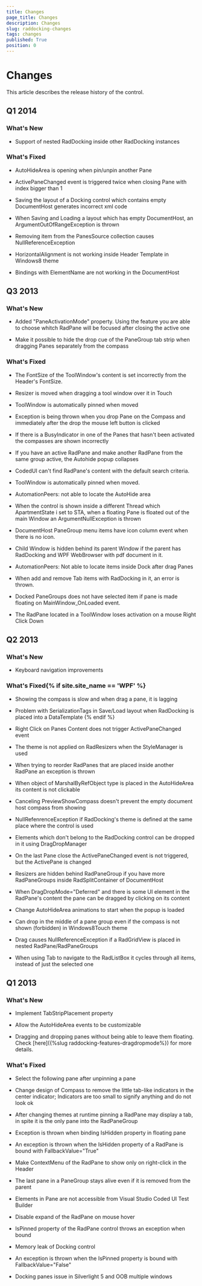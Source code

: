 ```yaml
---
title: Changes
page_title: Changes
description: Changes
slug: raddocking-changes
tags: changes
published: True
position: 0
---
```


# Changes

This article describes the release history of the control.

## Q1 2014

### What's New

* Support of nested RadDocking inside other RadDocking instances
                
### What's Fixed

* AutoHideArea is opening when pin/unpin another Pane
                
* ActivePaneChanged event is triggered twice when closing Pane with index bigger than 1
                
* Saving the layout of a Docking control which contains empty DocumentHost generates incorrect xml code             

* When Saving and Loading a layout which has empty DocumentHost, an ArgumentOutOfRangeException is thrown
              
* Removing item from the PanesSource collection causes NullReferenceException
                
* HorizontalAlignment is not working inside Header Template in Windows8 theme
                
* Bindings with ElementName are not working in the DocumentHost
                
## Q3 2013

### What's New

* Added "PaneActivationMode" property. Using the feature you are able to choose whitch RadPane will be focused after closing the active one
                
* Make it possible to hide the drop cue of the PaneGroup tab strip when dragging Panes separately from the compass
                
### What's Fixed

* The FontSize of the ToolWindow's content is set incorrectly from the Header's FontSize.
                
* Resizer is moved when dragging a tool window over it in Touch
                
* ToolWindow is automatically pinned when moved
                
* Exception is being thrown when you drop Pane on the Compass and immediately after the drop the mouse left button is clicked
                
* If there is a BusyIndicator in one of the Panes that hasn't been activated the compasses are shown incorrectly
                
* If you have an active RadPane and make another RadPane from the same group active, the Autohide popup collapses
                
* CodedUI can't find RadPane's content with the default search criteria.
                
* ToolWindow is automatically pinned when moved.
                
* AutomationPeers: not able to locate the AutoHide area
                
* When the control is shown inside a different Thread which ApartmentState i set to STA, when a floating Pane is floated out of the main Window an ArgumentNullException is thrown
                
* DocumentHost PaneGroup menu items have icon column event when there is no icon.
                
* Child Window is hidden behind its parent Window if the parent has RadDocking and WPF WebBrowser with pdf document in it.
                
* AutomationPeers: Not able to locate items inside Dock after drag Panes
                
* When add and remove Tab items with RadDocking in it, an error is thrown.
                
* Docked PaneGroups does not have selected item if pane is made floating on MainWindow_OnLoaded event.
                
* The RadPane located in a ToolWindow loses activation on a mouse Right Click Down
                
## Q2 2013

### What's New

* Keyboard navigation improvements
                
### What's Fixed{% if site.site_name == 'WPF' %}

* Showing the compass is slow and when drag a pane, it is lagging
                  
* Problem with SerializationTags in Save/Load layout when RadDocking is placed into a DataTemplate
                  {% endif %}
* Right Click on Panes Content does not trigger ActivePaneChanged event
                
* The theme is not applied on RadResizers when the StyleManager is used
               
* When trying to reorder RadPanes that are placed inside another RadPane an exception is thrown
                
* When object of MarshalByRefObject type is placed in the AutoHideArea its content is not clickable
                
* Canceling PreviewShowCompass doesn't prevent the empty document host compass from showing
                
* NullRefenrenceException if RadDocking's theme is defined at the same place where the control is used
                
* Elements which don't belong to the RadDocking control can be dropped in it using DragDropManager
                
* On the last Pane close the ActivePaneChanged event is not triggered, but the ActivePane is changed
                
* Resizers are hidden behind RadPaneGroup if you have more RadPaneGroups inside RadSplitContainer of DocumentHost
                
* When DragDropMode="Deferred" and there is some UI element in the RadPane's content the pane can be dragged by clicking on its content
                
* Change AutoHideArea animations to start when the popup is loaded
                
* Can drop in the middle of a pane group even if the compass is not shown (forbidden) in Windows8Touch theme
                
* Drag causes NullReferenceException if a RadGridView is placed in nested RadPane/RadPaneGroups
                
* When using Tab to navigate to the RadListBox it cycles through all items, instead of just the selected one
                
## Q1 2013

### What's New

* Implement TabStripPlacement property

* Allow the AutoHideArea events to be customizable 

* Dragging and dropping panes without being able to leave them floating. Check [here]({%slug raddocking-features-dragdropmode%}) for more details.
                
### What's Fixed

* Select the following pane after unpinning a pane

* Change design of Compass to remove the little tab-like indicators in the center indicator; Indicators are too small to signify anything and do not look ok

* After changing themes at runtime pinning a RadPane may display a tab, in spite it is the only pane into the RadPaneGroup

* Exception is thrown when binding IsHidden property in floating pane

* An exception is thrown when the IsHidden property of a RadPane is bound with FallbackValue="True" 

* Make ContextMenu of the RadPane to show only on right-click in the Header

* The last pane in a PaneGroup stays alive even if it is removed from the parent 

* Elements in Pane are not accessible from Visual Studio Coded UI Test Builder

* Disable expand of the RadPane on mouse hover 

* IsPinned property of the RadPane control throws an exception when bound 

* Memory leak of Docking control 

* An exception is thrown when the IsPinned property is bound with FallbackValue="False"

* Docking panes issue in Silverlight 5 and OOB multiple windows 
